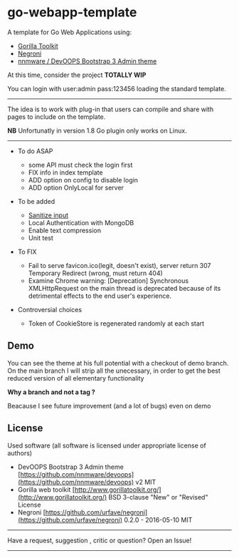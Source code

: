 # go-webapp-template

A template for Go Web Applications using: 
 * [Gorilla Toolkit](http://www.gorillatoolkit.org/)
 * [Negroni](https://github.com/urfave/negroni)
 * [nnmware / DevOOPS Bootstrap 3 Admin theme](https://github.com/nnmware/devoops)

At this time, consider the project **TOTALLY WIP**

You can login with user:admin pass:123456 loading the standard template.

---

The idea is to work with plug-in that users can compile and share with pages to include on the template.

**NB**
Unfortunatly in version 1.8 Go plugin only works on Linux.

---
- To do ASAP
  - some API must check the login first
  - FIX info in index template
  - ADD option on config to disable login
  - ADD option OnlyLocal for server

- To be added
  - [Sanitize input](https://github.com/kennygrant/sanitize)
  - Local Authentication with MongoDB
  - Enable text compression
  - Unit test

- To FIX
  - Fail to serve favicon.ico(legit, doesn't exist), server return 307 Temporary Redirect (wrong, must return 404)
  - Examine Chrome warning: [Deprecation] Synchronous XMLHttpRequest on the main thread is deprecated because of its detrimental effects to the end user's experience.

- Controversial choices
  - Token of CookieStore is regenerated randomly at each start


## Demo

You can see the theme at his full potential with a checkout of demo branch.
On the main branch I will strip all the unecessary, in order to get the best reduced version of all elementary functionality

**Why a branch and not a tag ?**

Beacause I see future improvement (and a lot of bugs) even on demo


## License

Used software (all software is licensed under appropriate license of authors)
* DevOOPS Bootstrap 3 Admin theme [https://github.com/nnmware/devoops](https://github.com/nnmware/devoops)  v2 MIT
* Gorilla web toolkit [http://www.gorillatoolkit.org/](http://www.gorillatoolkit.org/) BSD 3-clause "New" or "Revised" License
* Negroni [https://github.com/urfave/negroni](https://github.com/urfave/negroni) 0.2.0 - 2016-05-10 MIT 

---

Have a request, suggestion , critic or question? Open an Issue!

---
